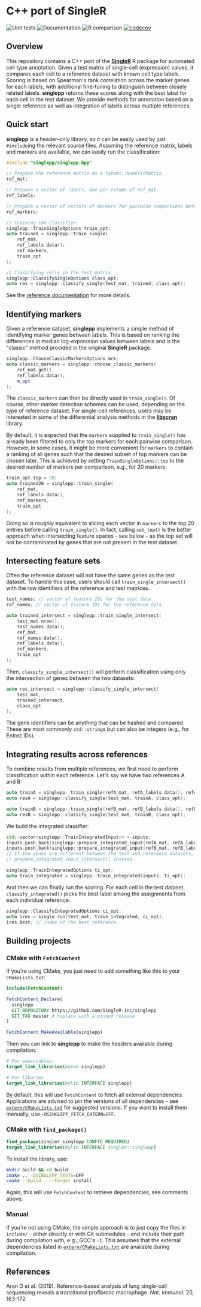# C++ port of SingleR 

![Unit tests](https://github.com/SingleR-inc/singlepp/actions/workflows/run-tests.yaml/badge.svg)
![Documentation](https://github.com/SingleR-inc/singlepp/actions/workflows/doxygenate.yaml/badge.svg)
![R comparison](https://github.com/SingleR-inc/singlepp/actions/workflows/compare-r.yaml/badge.svg)
[![codecov](https://codecov.io/gh/SingleR-inc/singlepp/branch/master/graph/badge.svg?token=OYTGM9IRSE)](https://codecov.io/gh/SingleR-inc/singlepp)

## Overview

This repository contains a C++ port of the [**SingleR**](https://bioconductor.org/packages/SingleR) R package for automated cell type annotation.
Given a test matrix of single-cell (expression) values, it compares each cell to a reference dataset with known cell type labels.
Scoring is based on Spearman's rank correlation across the marker genes for each labels, with additional fine-tuning to distinguish between closely related labels.
**singlepp** returns these scores along with the best label for each cell in the test dataset.
We provide methods for annotation based on a single reference as well as integration of labels across multiple references.

## Quick start

**singlepp** is a header-only library, so it can be easily used by just `#include`ing the relevant source files.
Assuming the reference matrix, labels and markers are available, we can easily run the classification:

```cpp
#include "singlepp/singlepp.hpp"

// Prepare the reference matrix as a tatami::NumericMatrix.
ref_mat;

// Prepare a vector of labels, one per column of ref_mat.
ref_labels;

// Prepare a vector of vectors of markers for pairwise comparisons between labels.
ref_markers;

// Training the classifier.
singlepp::TrainSingleOptions train_opt;
auto trained = singlepp::train_single(
    ref_mat,
    ref_labels.data(), 
    ref_markers,
    train_opt
);

// Classifying cells in the test matrix.
singlepp::ClassifySingleOptions class_opt;
auto res = singlepp::classify_single(test_mat, trained, class_opt);
```

See the [reference documentation](https://singler-inc.github.io/singlepp) for more details.

## Identifying markers

Given a reference dataset, **singlepp** implements a simple method of identifying marker genes between labels.
This is based on ranking the differences in median log-expression values between labels and is the "classic" method provided in the original **SingleR** package.

```cpp
singlepp::ChooseClassicMarkersOptions mrk;
auto classic_markers = singlepp::choose_classic_markers(
    ref_mat.get(),
    ref_labels.data(),
    m_opt
);
```

The `classic_markers` can then be directly used in `train_single()`.
Of course, other marker detection schemes can be used, depending on the type of reference dataset.
For single-cell references, users may be interested in some of the differential analysis methods in the [**libscran**](https://github.com/libscran/scran_markers) library.

By default, it is expected that the `markers` supplied to `train_single()` has already been filtered to only the top markers for each pairwise comparison.
However, in some cases, it might be more convenient for `markers` to contain a ranking of all genes such that the desired subset of top markers can be chosen later.
This is achieved by setting `TrainSingleOptions::top` to the desired number of markers per comparison, e.g., for 20 markers:

```cpp
train_opt.top = 20;
auto trained20 = singlepp::train_single(
    ref_mat,
    ref_labels.data(),
    ref_markers,
    train_opt
);
```

Doing so is roughly equivalent to slicing each vector in `markers` to the top 20 entries before calling `train_single()`.
In fact, calling `set_top()` is the better approach when intersecting feature spaces - see below -
as the top set will not be contaminated by genes that are not present in the test dataset.

## Intersecting feature sets

Often the reference dataset will not have the same genes as the test dataset.
To handle this case, users should call `train_single_intersect()` with the row identifiers of the reference and test matrices.

```cpp
test_names; // vector of feature IDs for the test data
ref_names; // vector of feature IDs for the reference data

auto trained_intersect = singlepp::train_single_intersect(
    test_mat.nrow(),
    test_names.data(),
    ref_mat,
    ref_names.data(),
    ref_labels.data(), 
    ref_markers,
    train_opt
);
```

Then, `classify_single_intersect()` will perform classification using only the intersection of genes between the two datasets:

```cpp
auto res_intersect = singlepp::classify_single_intersect(
    test_mat,
    trained_intersect,
    class_opt
);
```

The gene identifiers can be anything that can be hashed and compared.
These are most commonly `std::string`s but can also be integers (e.g., for Entrez IDs).

## Integrating results across references

To combine results from multiple references, we first need to perform classification within each reference. 
Let's say we have two references A and B:

```cpp
auto trainA = singlepp::train_single(refA_mat, refA_labels.data(), refA_markers, train_opt);
auto resA = singlepp::classify_single(test_mat, trainA, class_opt);

auto trainB = singlepp::train_single(refB_mat, refB_labels.data(), refB_markers, train_opt);
auto resB = singlepp::classify_single(test_mat, trainB, class_opt);
```

We build the integrated classifier:

```cpp
std::vector<singlepp::TrainIntegratedInput<> > inputs;
inputs.push_back(singlepp::prepare_integrated_input(refA_mat, refA_labels.data(), preA));
inputs.push_back(singlepp::prepare_integrated_input(refB_mat, refB_labels.data(), preB));
// If the genes are different between the test and reference datasets, use
// prepare_integrated_input_intersect() instead.

singlepp::TrainIntegratedOptions ti_opt;
auto train_integrated = singlepp::train_integrated(inputs, ti_opt);
```

And then we can finally run the scoring.
For each cell in the test dataset, `classify_integrated()` picks the best label among the assignments from each individual reference.

```cpp
singlepp::ClassifyIntegratedOptions ci_opt;
auto ires = single.run(test_mat, train_integrated, ci_opt);
ires.best; // index of the best reference.
```

## Building projects 

### CMake with `FetchContent`

If you're using CMake, you just need to add something like this to your `CMakeLists.txt`:

```cmake
include(FetchContent)

FetchContent_Declare(
  singlepp
  GIT_REPOSITORY https://github.com/SingleR-inc/singlepp
  GIT_TAG master # replace with a pinned release
)

FetchContent_MakeAvailable(singlepp)
```

Then you can link to **singlepp** to make the headers available during compilation:

```cmake
# For executables:
target_link_libraries(myexe singlepp)

# For libaries
target_link_libraries(mylib INTERFACE singlepp)
```

By default, this will use `FetchContent` to fetch all external dependencies.
Applications are advised to pin the versions of all dependencies - see [`extern/CMakeLists.txt`](extern/CMakeLists.txt) for suggested versions.
If you want to install them manually, use `-DSINGLEPP_FETCH_EXTERN=OFF`.

### CMake with `find_package()`

```cmake
find_package(singler_singlepp CONFIG REQUIRED)
target_link_libraries(mylib INTERFACE singler::singlepp)
```

To install the library, use:

```sh
mkdir build && cd build
cmake .. -DSINGLEPP_TESTS=OFF
cmake --build . --target install
```

Again, this will use `FetchContent` to retrieve dependencies, see comments above.

### Manual

If you're not using CMake, the simple approach is to just copy the files in `include/` - either directly or with Git submodules - and include their path during compilation with, e.g., GCC's `-I`.
This assumes that the external dependencies listed in [`extern/CMakeLists.txt`](extern/CMakeLists.txt) are available during compilation.

## References

Aran D et al. (2019). 
Reference-based analysis of lung single-cell sequencing reveals a transitional profibrotic macrophage.
_Nat. Immunol._ 20, 163-172

